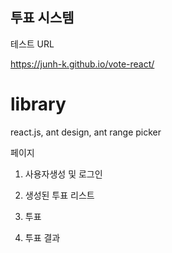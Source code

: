 ## 투표 시스템

테스트 URL

https://junh-k.github.io/vote-react/

# library
react.js, ant design, ant range picker

페이지
1. 사용자생성 및 로그인

2. 생성된 투표 리스트

3. 투표

4. 투표 결과
